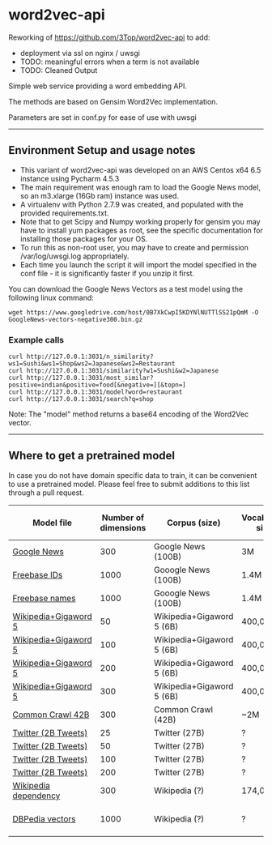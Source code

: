 word2vec-api
============

Reworking of https://github.com/3Top/word2vec-api to add:

* deployment via ssl on nginx / uwsgi
* TODO: meaningful errors when a term is not available
* TODO: Cleaned Output

Simple web service providing a word embedding API. 

The methods are based on Gensim Word2Vec implementation. 

Parameters are set in conf.py for ease of use with uwsgi

---

## Environment Setup and usage notes

* This variant of word2vec-api was developed on an AWS Centos x64 6.5 instance using Pycharm 4.5.3
* The main requirement was enough ram to load the Google News model, so an m3.xlarge (16Gb ram) instance was used.
* A virtualenv with Python 2.7.9 was created, and populated with the provided requirements.txt.
* Note that to get Scipy and Numpy working properly for gensim you may have to install yum packages as root, see the specific documentation for installing those packages for your OS.
* To run this as non-root user, you may have to create and permission /var/log/uwsgi.log appropriately.
* Each time you launch the script it will import the model specified in the conf file - it is significantly faster if you unzip it first.

You can download the Google News Vectors as a test model using the following linux command:

    wget https://www.googledrive.com/host/0B7XkCwpI5KDYNlNUTTlSS21pQmM -O GoogleNews-vectors-negative300.bin.gz

### Example calls

    curl http://127.0.0.1:3031/n_similarity?ws1=Sushi&ws1=Shop&ws2=Japanese&ws2=Restaurant
    curl http://127.0.0.1:3031/similarity?w1=Sushi&w2=Japanese
    curl http://127.0.0.1:3031/most_similar?positive=indian&positive=food[&negative=][&topn=]
    curl http://127.0.0.1:3031/model?word=restaurant
    curl http://127.0.0.1:3031/search?q=shop

Note: The "model" method returns a base64 encoding of the Word2Vec vector.

---

## Where to get a pretrained model

In case you do not have domain specific data to train, it can be convenient to use a pretrained model. 
Please feel free to submit additions to this list through a pull request.
 
 
| Model file | Number of dimensions | Corpus (size)| Vocabulary size | Author | Architecture | Training Algorithm | Context window - size | Web page |
| --- | --- | --- | --- | --- | --- | --- | --- | --- |
| [Google News](GoogleNews-vectors-negative300.bin.gz) | 300 |Google News (100B) | 3M | Google | word2vec | negative sampling | BoW - ~5| [link](http://code.google.com/p/word2vec/) |
| [Freebase IDs](https://docs.google.com/file/d/0B7XkCwpI5KDYaDBDQm1tZGNDRHc/edit?usp=sharing) | 1000 | Gooogle News (100B) | 1.4M | Google | word2vec, skip-gram | ? | BoW - ~10 | [link](http://code.google.com/p/word2vec/) |
| [Freebase names](https://docs.google.com/file/d/0B7XkCwpI5KDYeFdmcVltWkhtbmM/edit?usp=sharing) | 1000 | Gooogle News (100B) | 1.4M | Google | word2vec, skip-gram | ? | BoW - ~10 | [link](http://code.google.com/p/word2vec/) |
| [Wikipedia+Gigaword 5](http://www-nlp.stanford.edu/data/glove.6B.50d.txt.gz) | 50 | Wikipedia+Gigaword 5 (6B) | 400,000 | GloVe | GloVe | AdaGrad | 10+10 | [link](http://nlp.stanford.edu/projects/glove/) |
| [Wikipedia+Gigaword 5](http://www-nlp.stanford.edu/data/glove.6B.100d.txt.gz) | 100 | Wikipedia+Gigaword 5 (6B) | 400,000 | GloVe | GloVe | AdaGrad | 10+10 | [link](http://nlp.stanford.edu/projects/glove/) |
| [Wikipedia+Gigaword 5](http://www-nlp.stanford.edu/data/glove.6B.200d.txt.gz) | 200 | Wikipedia+Gigaword 5 (6B) | 400,000 | GloVe | GloVe | AdaGrad | 10+10 | [link](http://nlp.stanford.edu/projects/glove/) |
| [Wikipedia+Gigaword 5](http://www-nlp.stanford.edu/data/glove.6B.300d.txt.gz) | 300 | Wikipedia+Gigaword 5 (6B) | 400,000 | GloVe | GloVe | AdaGrad | 10+10 | [link](http://nlp.stanford.edu/projects/glove/) |
| [Common Crawl 42B](http://www-nlp.stanford.edu/data/glove.42B.300d.txt.gz) | 300 | Common Crawl (42B) | ~2M | GloVe | GloVe | GloVe | AdaGrad | [link](http://nlp.stanford.edu/projects/glove/) |
| [Twitter (2B Tweets)](http://www-nlp.stanford.edu/data/glove.twitter.27B.25d.txt.gz) | 25 | Twitter (27B) | ? | GloVe | GloVe | GloVe | AdaGrad | [link](http://nlp.stanford.edu/projects/glove/) |
| [Twitter (2B Tweets)](http://www-nlp.stanford.edu/data/glove.twitter.27B.50d.txt.gz) | 50 | Twitter (27B) | ? | GloVe | GloVe | GloVe | AdaGrad | [link](http://nlp.stanford.edu/projects/glove/) |
| [Twitter (2B Tweets)](http://www-nlp.stanford.edu/data/glove.twitter.27B.100d.txt.gz) | 100 | Twitter (27B) | ? | GloVe | GloVe | GloVe | AdaGrad | [link](http://nlp.stanford.edu/projects/glove/) |
| [Twitter (2B Tweets)](http://www-nlp.stanford.edu/data/glove.twitter.27B.200d.txt.gz) | 200 | Twitter (27B) | ? | GloVe | GloVe | GloVe | AdaGrad | [link](http://nlp.stanford.edu/projects/glove/) |
| [Wikipedia dependency](http://u.cs.biu.ac.il/~yogo/data/syntemb/deps.words.bz2) | 300 | Wikipedia (?) | 174,015 | Levy \& Goldberg | word2vec modified | word2vec | syntactic dependencies | [link](https://levyomer.wordpress.com/2014/04/25/dependency-based-word-embeddings/) |
| [DBPedia vectors](https://github.com/idio/wiki2vec/raw/master/torrents/enwiki-gensim-word2vec-1000-nostem-10cbow.torrent) | 1000 | Wikipedia (?) | ? | wiki2vec | word2vec | word2vec, skip-gram | BoW, 10 | [link](https://github.com/idio/wiki2vec#prebuilt-models) |



